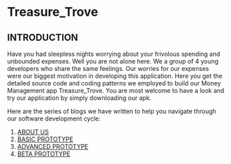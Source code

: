 # Treasure_Trove

## INTRODUCTION <br>
Have you had sleepless nights worrying about your frivolous spending and unbounded expenses. Well you are not alone here. We a group of 4 young developers who share the same feelings. Our worries for our expenses were our biggest motivation in developing this application. Here you get the detailed source code and coding patterns we employed to build our Money Management app Treasure_Trove. You are most welcome to have a look and try our application by simply downloading our apk.

Here are the series of blogs we have written to help you navigate through our software development cycle:



1. [ABOUT US](https://code.ovgu.de/maslam/treasure_trove/-/wikis/About-our-team)
2. [BASIC PROTOTYPE](https://code.ovgu.de/maslam/treasure_trove/-/wikis/Basic-Prototype)
3. [ADVANCED PROTOTYPE](https://code.ovgu.de/maslam/treasure_trove/-/wikis/Advanced-Prototype)
4. [BETA PROTOTYPE](https://code.ovgu.de/maslam/treasure_trove/-/wikis/Beta-Prototype)
   







